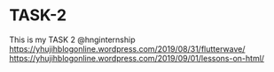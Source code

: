 # TASK-2
This is my TASK 2 @hnginternship
https://yhujihblogonline.wordpress.com/2019/08/31/flutterwave/
https://yhujihblogonline.wordpress.com/2019/09/01/lessons-on-html/

